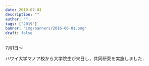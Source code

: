 ```yaml
---
date: 2019-07-01
description: ""
auther: ""
tags: ["2019"]
banner: "img/banners/2016-06-01.png"
draft: false
---
```

7月1日～

ハワイ大学マノア校から大学院生が来日し，共同研究を実施しました．
<!--more-->
